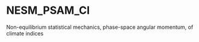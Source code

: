 # NESM_PSAM_CI
Non-equilibrium statistical mechanics, phase-space angular momentum, of climate indices
